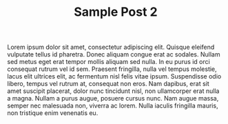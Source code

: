 ﻿---
layout: post
title: Sample Post 2
---
Lorem ipsum dolor sit amet, consectetur adipiscing elit. Quisque eleifend vulputate tellus id pharetra. Donec aliquam congue erat ac sodales. Nullam sed metus eget erat tempor mollis aliquam sed nulla. In eu purus id orci consequat rutrum vel id sem. Praesent fringilla, nulla vel tempus molestie, lacus elit ultrices elit, ac fermentum nisl felis vitae ipsum. Suspendisse odio libero, tempus vel rutrum at, consequat non eros. Nam dapibus, erat sit amet suscipit placerat, dolor nunc tincidunt nisl, non ullamcorper erat nulla a magna. Nullam a purus augue, posuere cursus nunc. Nam augue massa, semper nec malesuada non, viverra ac lorem. Nulla iaculis fringilla mauris, non tristique enim venenatis eu.